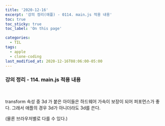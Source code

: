 ```yaml
---
title: '2020-12-16'
excerpt: '강의 정리(애플) - 0114. main.js 적용 내용'
toc: true
toc_sticky: true
toc_label: 'On this page'

categories:
  - TIL
tags:
  - apple
  - clone-coding
last_modified_at: 2020-12-16T08:06:00-05:00
---
```


### 강의 정리 - 114. main.js 적용 내용

<br />

transform 속성 중 3d 가 붙은 아이들은 하드웨어 가속이 보장이 되어 퍼포먼스가 좋다. 그래서 애플의 경우 3d가 아니더라도 3d를 쓴다.

(물론 브라우저별로 다를 수 있다.)
